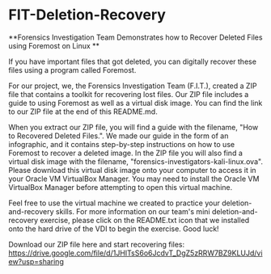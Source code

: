 # FIT-Deletion-Recovery
**Forensics Investigation Team Demonstrates how to Recover Deleted Files using Foremost on Linux
**

If you have important files that got deleted, you can digitally recover these files using a program called Foremost. 

For our project, we, the Forensics Investigation Team (F.I.T.), created a ZIP file that contains a toolkit for recovering lost files. Our ZIP file includes a guide to using Foremost as well as a virtual disk image. You can find the link to our ZIP file at the end of this README.md. 

When you extract our ZIP file, you will find a guide with the filename, "How to Recovered Deleted Files.". We made our guide in the form of an infographic, and it contains step-by-step instructions on how to use Foremost to recover a deleted image. In the ZIP file you will also find a virtual disk image with the filename, "forensics-investigators-kali-linux.ova". Please download this virtual disk image onto your computer to access it in your Oracle VM VirtualBox Manager. You may need to install the Oracle VM VirtualBox Manager before attempting to open this virtual machine. 

Feel free to use the virtual machine we created to practice your deletion-and-recovery skills. For more information on our team's mini deletion-and-recovery exercise, please click on the README.txt icon that we installed onto the hard drive of the VDI to begin the exercise. Good luck!

Download our ZIP file here and start recovering files:
https://drive.google.com/file/d/1JHITsS6o6JcdvT_DgZ5zRRW7BZ9KLUJd/view?usp=sharing
